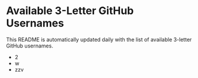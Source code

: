 # Available 3-Letter GitHub Usernames

This README is automatically updated daily with the list of available 3-letter GitHub usernames.

- 2
- w
- zzv
